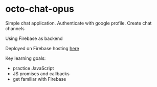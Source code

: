 # octo-chat-opus
Simple chat application.
Authenticate with google profile. Create chat channels

Using Firebase as backend

Deployed on Firebase hosting [here](https://mtl-chat.firebaseapp.com/)


Key learning goals:
- practice JavaScript
- JS promises and callbacks
- get familiar with Firebase
